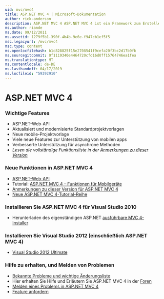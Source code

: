 ```yaml
---
uid: mvc/mvc4
title: ASP.NET MVC 4 | Microsoft-Dokumentation
author: rick-anderson
description: ASP.NET MVC 4 ASP.NET MVC 4 ist ein Framework zum Erstellen von skalierbaren, auf Standards basierende Webanwendungen, die mit bewährte Entwurfsmuster und die Leistungsfähigkeit von AS....
ms.author: riande
ms.date: 09/12/2011
ms.assetid: 1279f5b1-390f-4b4b-9e6e-f947cb1ef5f5
msc.legacyurl: /mvc/mvc4
msc.type: content
ms.openlocfilehash: b1c828825f15e2708541f9cefa20f3bc2d17b9fb
ms.sourcegitcommit: 0f1119340e4464720cfd16d0ff15764746ea1fea
ms.translationtype: MT
ms.contentlocale: de-DE
ms.lasthandoff: 04/17/2019
ms.locfileid: "59392910"
---
```

# <a name="aspnet-mvc-4"></a>ASP.NET MVC 4

### <a name="top-features"></a>Wichtige Features

- ASP.NET-Web-API
- Aktualisiert und modernisierte Standardprojektvorlagen
- Neue mobile-Projektvorlage
- Viele neue Features zur Unterstützung von mobilen apps
- Verbesserte Unterstützung für asynchrone Methoden
- *Lesen die vollständige Funktionsliste in der [Anmerkungen zu dieser Version](../whitepapers/mvc4-release-notes.md)*


### <a name="whats-new-in-aspnet-mvc-4"></a>Neue Funktionen in ASP.NET MVC 4

- [ASP.NET-Web-API](../web-api/index.md)
- Tutorial: [ASP.NET MVC 4 – Funktionen für Mobilgeräte](overview/older-versions/aspnet-mvc-4-mobile-features.md)
- [Anmerkungen zu dieser Version für ASP.NET MVC 4](../whitepapers/mvc4-release-notes.md)
- [Neue ASP.NET MVC 4-Tutorial-Reihe](overview/older-versions/getting-started-with-aspnet-mvc4/intro-to-aspnet-mvc-4.md)


### <a name="install-aspnet-mvc-4-for-visual-studio-2010"></a>Installieren Sie ASP.NET MVC 4 für Visual Studio 2010

- Herunterladen des eigenständigen ASP.NET [ausführbare MVC 4-Installer](https://www.microsoft.com/download/details.aspx?id=30683)


### <a name="install-visual-studio-2012-includes-aspnet-mvc-4"></a>Installieren Sie Visual Studio 2012 (einschließlich ASP.NET MVC 4)

- [Visual Studio 2012 Ultimate](https://go.microsoft.com/fwlink/?linkid=247148)


### <a name="getting-help-and-reporting-issues"></a>Hilfe zu erhalten, und Melden von Problemen

- [Bekannte Probleme und wichtige Änderungsliste](../whitepapers/mvc4-release-notes.md#_Toc303253815)
- Hier erhalten Sie Hilfe und Erläutern Sie ASP.NET MVC 4 in der [Foren](https://forums.asp.net/1146.aspx)
- [Melden eines Problems in ASP.NET MVC 4](https://github.com/aspnet/AspNetWebStack/issues)
- [Feature anfordern](http://aspnet.uservoice.com/forums/41201-asp-net-mvc)

